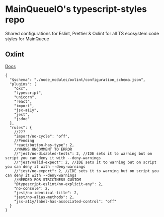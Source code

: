 # MainQueueIO's typescript-styles repo

Shared configurations for Eslint, Prettier & Oxlint for all TS ecosystem code styles for MainQueue

## Oxlint 

[Docs](https://oxc.rs/docs/guide/usage/linter.html)

```
{
  "$schema": "./node_modules/oxlint/configuration_schema.json",
  "plugins": [
    "oxc",
    "typescript",
    "unicorn",
    "react",
    "import",
    "jsx-a11y",
    "jest",
    "jsdoc"
  ],
  "rules": {
    //???
    "import/no-cycle": "off",
    //Pending
    "react/button-has-type": 2,
    //WARNS UNCOMMENT TO ERROR
    //"jest/no-disabled-tests": 2, //IDE sets it to warning but on script you can deny it with --deny-warnings
    //"jest/valid-expect": 2, //IDE sets it to warning but on script you can deny it with --deny-warnings
    //"jest/no-export": 2, //IDE sets it to warning but on script you can deny it with --deny-warnings
    //NEEDED FOR STRICTNESS CUSTOM
    "@typescript-eslint/no-explicit-any": 2,
    "no-console": 2,
    "jest/no-identical-title": 2,
    "jest/no-alias-methods": 2,
    "jsx-a11y/label-has-associated-control": "off"
  }
}
```